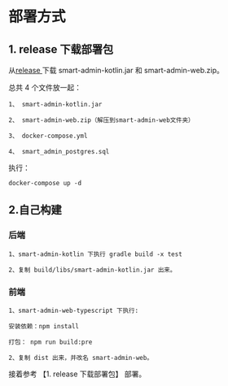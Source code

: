 # 部署方式

## 1. release 下载部署包

从[release ](https://github.com/zengyufei/jimmer-modules/releases/tag/release)下载 smart-admin-kotlin.jar 和 smart-admin-web.zip。

总共 4 个文件放一起：

	1、 smart-admin-kotlin.jar
	
	2、 smart-admin-web.zip（解压到smart-admin-web文件夹）
	
	3、 docker-compose.yml 
	
	4、 smart_admin_postgres.sql

执行：
```shell
docker-compose up -d
```

## 2.自己构建

### 后端

	1、smart-admin-kotlin 下执行 gradle build -x test

	2、复制 build/libs/smart-admin-kotlin.jar 出来。

### 前端
	1、smart-admin-web-typescript 下执行:
	
	安装依赖：npm install
	
	打包： npm run build:pre

	2、复制 dist 出来，并改名 smart-admin-web。
	
接着参考 【1. release 下载部署包】 部署。